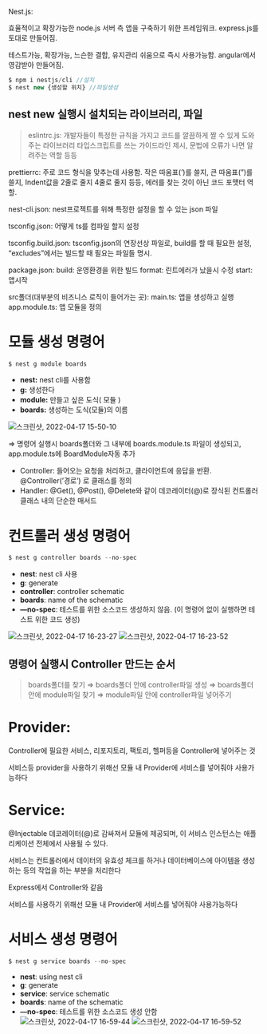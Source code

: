 Nest.js:

효율적이고 확장가능한 node.js 서버 측 앱을 구축하기 위한 프레임워크. express.js를 토대로 만들어짐.

테스트가능, 확장가능, 느슨한 결합, 유지관리 쉬움으로 즉시 사용가능함. angular에서 영감받아 만들어짐.

```jsx
$ npm i nestjs/cli //설치
$ nest new {생성할 위치} //파일생성
```

## nest new 실행시 설치되는 라이브러리, 파일

> eslintrc.js: 
  개발자들이 특정한 규칙을 가지고 코드를 깔끔하게 짤 수 있게 도와주는 라이브러리
  타입스크립트를 쓰는 가이드라인 제시, 문법에 오류가 나면 알려주는 역할 등등

prettierrc:
   주로 코드 형식을 맞추는데 사용함. 작은 따옴표(’)를 쓸지, 큰 따옴표(”)를 쓸지, 
   Indent값을 2줄로 줄지 4줄로 줄지 등등, 에러를 찾는 것이 아닌 코드 포맷터 역할.

nest-cli.json:
   nest프로젝트를 위해 특정한 설정을 할 수 있는 json 파일

tsconfig.json:
   어떻게 ts를 컴파일 할지 설정

tsconfig.build.json:
   tsconfig.json의 연장선상 파일로, build를 할 때 필요한 설정, “excludes”에서는 빌드할 때 필요는 
   파일들 명시.

package.json:
   build: 운영환경을 위한 빌드
   format:  린트에러가 났을시 수정
   start: 앱시작

src폴더(대부분의 비즈니스 로직이 들어가는 곳):
   main.ts: 앱을 생성하고 실행
   app.module.ts: 앱 모듈을 정의
>
# 모듈 생성 명령어

```jsx
$ nest g module boards
```

- **nest:** nest cli를 사용함
- **g:** 생성한다
- **module:** 만들고 싶은 도식( 모듈 )
- **boards:** 생성하는 도식(모듈)의 이름

![스크린샷, 2022-04-17 15-50-10](https://user-images.githubusercontent.com/85835359/163705781-f4c338bc-42d8-4d7d-b2bb-67907a9d6dfe.png)


⇒ 명령어 실행시 boards폴더와 그 내부에 boards.module.ts 파일이 생성되고, app.module.ts에 BoardModule자동 추가
- Controller: 들어오는 요청을 처리하고, 클라이언트에 응답을 반환. @Controller(’경로’) 로 클래스를 정의
- Handler: @Get(), @Post(), @Delete와 같이 데코레이터(@)로 장식된 컨트롤러 클래스 내의 단순한 매서드

# 컨트롤러 생성 명령어

```jsx
$ nest g controller boards --no-spec
```

- **nest**: nest cli 사용
- **g**: generate
- **controller**: controller schematic
- **boards**: name of the schematic
- **—no-spec**: 테스트를 위한 소스코드 생성하지 않음. (이 명령어 없이 실행하면 테스트 위한 코드 생성)

![스크린샷, 2022-04-17 16-23-27](https://user-images.githubusercontent.com/85835359/163705782-c04aaf4a-94f6-4f37-a9eb-63c2a55c2d0f.png)
![스크린샷, 2022-04-17 16-23-52](https://user-images.githubusercontent.com/85835359/163705783-833cb508-4cbc-43af-ab01-6dd7668e2d07.png)

## 명령어 실행시 Controller 만드는 순서

> boards폴더를 찾기 
⇒ boards폴더 안에 controller파일 생성 
⇒ boards폴더 안에 module파일 찾기 
⇒ module파일 안에 controller파일 넣어주기

# Provider:

Controller에 필요한 서비스, 리포지토리, 팩토리, 헬퍼등을 Controller에 넣어주는 것

서비스등 provider을 사용하기 위해선 모듈 내 Provider에 서비스를 넣어줘야 사용가능하다

# Service:

@Injectable 데코레이터(@)로 감싸져서 모듈에 제공되며, 이 서비스 인스턴스는 애플리케이션 전체에서 사용될 수 있다.

서비스는 컨트롤러에서 데이터의 유효성 체크를 하거나 데이터베이스에 아이템을 생성하는 등의 작업을 하는 부분을 처리한다

Express에서 Controller와 같음

서비스를 사용하기 위해선 모듈 내 Provider에 서비스를 넣어줘야 사용가능하다

# 서비스 생성 명령어

```jsx
$ nest g service boards --no-spec
```

- **nest**: using nest cli
- **g**: generate
- **service**: service schematic
- **boards**: name of the schematic
- **—no-spec**: 테스트를 위한 소스코드 생성 안함
![스크린샷, 2022-04-17 16-59-44](https://user-images.githubusercontent.com/85835359/163705963-6cf8fbf8-39af-4c01-907e-f748a705faaa.png)
![스크린샷, 2022-04-17 16-59-52](https://user-images.githubusercontent.com/85835359/163705966-18fdc591-ed13-4748-ae3f-22c027ec346b.png)
